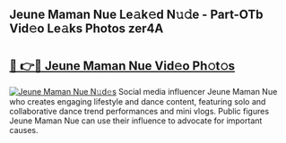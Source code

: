 ## Jeune Maman Nue Le𝚊k𝚎d N𝚞𝚍e - Part-OTb Vid𝚎o Le𝚊ks Photos zer4A

# <h2><a href="http://fb4ngl4.evod.top/?m=Jeune+Maman+Nue">🔗 👉🔴 Jeune Maman Nue Vid𝚎o Ph𝚘t𝚘s</a></h2>

[![Jeune Maman Nue N𝚞d𝚎s](https://i.imgur.com/8V9OHl7.gif)](http://fb4ngl4.evod.top/?m=Jeune+Maman+Nue)
Social media influencer Jeune Maman Nue who creates engaging lifestyle and dance content, featuring solo and collaborative dance trend performances and mini vlogs. Public figures Jeune Maman Nue can use their influence to advocate for important causes. 
